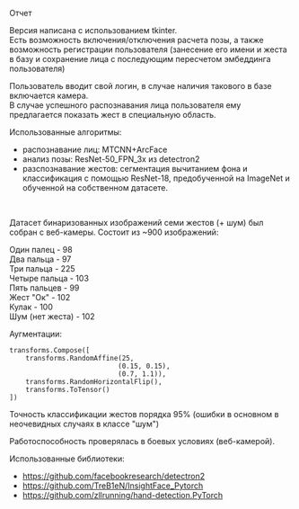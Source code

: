 Отчет

Версия написана с использованием tkinter. <br>
Есть возможность включения/отключения расчета позы, а также возможность регистрации пользователя
(занесение его имени и жеста в базу и сохранение лица с последующим пересчетом эмбеддинга пользователя)

Пользователь вводит свой логин, в случае наличия такового в базе включается камера. <br>
В случае успешного распознавания лица пользователя ему предлагается показать жест в специальную область.

Использованные алгоритмы:
- распознавание лиц: MTCNN+ArcFace
- анализ позы: ResNet-50_FPN_3x из detectron2
- разспознавание жестов: сегментация вычитанием фона и классификация с помощью ResNet-18, предобученной на ImageNet и обученной на собственном датасете. <br>
<br>

Датасет бинаризованных изображений семи жестов (+ шум) был собран с веб-камеры.
Состоит из ~900 изображений:<br>

Один палец - 98<br>
Два пальца - 97<br>
Три пальца - 225<br>
Четыре пальца - 103<br>
Пять пальцев - 99<br>
Жест "Ок" - 102<br>
Кулак - 100<br>
Шум (нет жеста) - 102<br>


Аугментации:
```
transforms.Compose([
    transforms.RandomAffine(25,
                           (0.15, 0.15),
                           (0.7, 1.1)),
    transforms.RandomHorizontalFlip(),
    transforms.ToTensor()
]) 
```


Точность классификации жестов порядка 95% (ошибки в основном в неочевидных случаях в классе "шум")

Работоспособность проверялась в боевых условиях (веб-камерой).

Использованные библиотеки:
- https://github.com/facebookresearch/detectron2
- https://github.com/TreB1eN/InsightFace_Pytorch
- https://github.com/zllrunning/hand-detection.PyTorch
